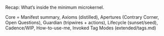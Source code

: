Recap: What’s inside the minimum microkernel.

Core = Manifest summary, Axioms (distilled), Apertures (Contrary Corner, Open Questions), Guardian (tripwires + actions), Lifecycle (sunset/seed), Cadence/WIP, How-to-use-me, Invoked Tag Modes (extended/tags.md)

